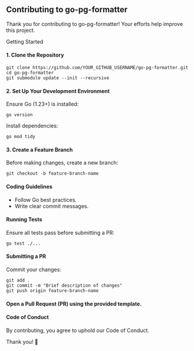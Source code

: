 ## Contributing to go-pg-formatter

Thank you for contributing to go-pg-formatter! Your efforts help improve this project.

Getting Started

#### 1. Clone the Repository

```
git clone https://github.com/YOUR_GITHUB_USERNAME/go-pg-formatter.git
cd go-pg-formatter
git submodule update --init --recursive
```

#### 2. Set Up Your Development Environment

Ensure Go (1.23+) is installed:
```
go version
```
Install dependencies:
```
go mod tidy
```

#### 3. Create a Feature Branch

Before making changes, create a new branch:
```
git checkout -b feature-branch-name
```

#### Coding Guidelines

- Follow Go best practices.
- Write clear commit messages.

#### Running Tests

Ensure all tests pass before submitting a PR:
```
go test ./...
```

#### Submitting a PR

Commit your changes:
```
git add .
git commit -m "Brief description of changes"
git push origin feature-branch-name
```

#### Open a Pull Request (PR) using the provided template.

#### Code of Conduct
By contributing, you agree to uphold our Code of Conduct.

Thank you! 🎉
